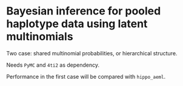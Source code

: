# Bayesian inference for pooled haplotype data using latent multinomials

Two case: shared multinomial probabilities, or hierarchical structure.

Needs `PyMC` and `4ti2` as dependency.

Performance in the first case will be compared with `hippo_aeml`.